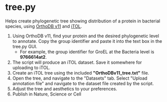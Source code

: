 # tree.py
Helps create phylogenetic tree showing distribution of a protein in bacterial species, using [OrthoDB v11](https://www.orthodb.org/) and [iTOL](https://itol.embl.de/).

 1. Using OrthoDB v11, find your protein and the desired phylogenetic level to annotate. Copy the group identifier and paste it into the text box in the tree.py GUI.
	- For example, the group identifier for GroEL at the Bacteria level is **9766614at2**.
2. The script will produce an iTOL dataset. Save it somewhere for uploading to iTOL.
3. Create an iTOL tree using the included **"OrthoDBv11_tree.txt"** file.
4. Open the tree, and navigate to the "Datasets" tab. Select "Upload annotation file" and navigate to the dataset file created by the script.
5. Adjust the tree and aesthetics to your preferences.
6. Publish in Nature, Science or Cell


 
